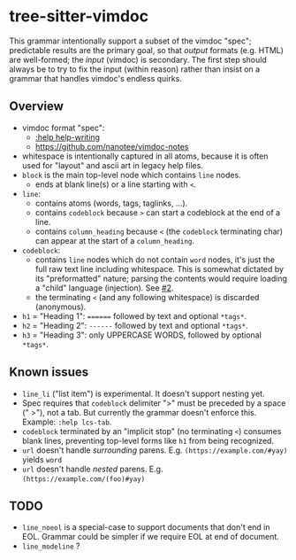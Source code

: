 tree-sitter-vimdoc
==================

This grammar intentionally support a subset of the vimdoc "spec"; predictable
results are the primary goal, so that _output_ formats (e.g. HTML) are
well-formed; the _input_ (vimdoc) is secondary. The first step should always be
to try to fix the input (within reason) rather than insist on a grammar that
handles vimdoc's endless quirks.

Overview
--------

- vimdoc format "spec":
    - [:help help-writing](https://neovim.io/doc/user/helphelp.html#help-writing)
    - https://github.com/nanotee/vimdoc-notes
- whitespace is intentionally captured in all atoms, because it is often used
  for "layout" and ascii art in legacy help files.
- `block` is the main top-level node which contains `line` nodes.
  - ends at blank line(s) or a line starting with `<`.
- `line`:
  - contains atoms (words, tags, taglinks, …).
  - contains `codeblock` because `>` can start a codeblock at the end of a line.
  - contains `column_heading` because `<` (the `codeblock` terminating char)
    can appear at the start of a `column_heading`.
- `codeblock`:
  - contains `line` nodes which do not contain `word` nodes, it's just the full
    raw text line including whitespace. This is somewhat dictated by its
    "preformatted" nature; parsing the contents would require loading a "child"
    language (injection). See [#2](https://github.com/neovim/tree-sitter-vimdoc/issues/2).
  - the terminating `<` (and any following whitespace) is discarded (anonymous).
- `h1` = "Heading 1": `======` followed by text and optional `*tags*`.
- `h2` = "Heading 2": `------` followed by text and optional `*tags*`.
- `h3` = "Heading 3": only UPPERCASE WORDS, followed by optional `*tags*`.

Known issues
------------

- `line_li` ("list item") is experimental. It doesn't support nesting yet.
- Spec requires that `codeblock` delimiter ">" must be preceded by a space
  (" >"), not a tab. But currently the grammar doesn't enforce this. Example:
  `:help lcs-tab`.
- `codeblock` terminated by an "implicit stop" (no terminating `<`) consumes
  blank lines, preventing top-level forms like `h1` from being recognized.
- `url` doesn't handle _surrounding_ parens. E.g. `(https://example.com/#yay)` yields `word`
- `url` doesn't handle _nested_ parens. E.g. `(https://example.com/(foo)#yay)`

TODO
----

- `line_noeol` is a special-case to support documents that don't end in EOL.
  Grammar could be simpler if we require EOL at end of document.
- `line_modeline` ?
